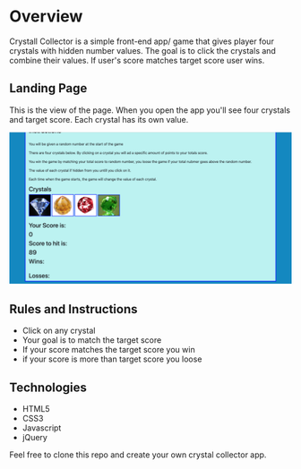 # Overview

Crystall Collector is a simple front-end app/ game that gives player four crystals with hidden number values. The goal is to click the crystals and combine their values. If user's score matches target score user wins.

## Landing Page

This is the view of the page. When you open the app you'll see four crystals and target score. Each crystal has its own value.  

!["Landing Page](assets/Screenshots/screenshot_1.png)

## Rules and Instructions
* Click on any crystal
* Your goal is to match the target score
* If your score matches the target score you win 
* if your score is more than target score you loose

## Technologies
* HTML5
* CSS3
* Javascript
* jQuery

Feel free to clone this repo and create your own crystal collector app.